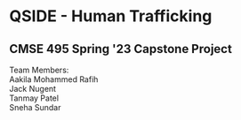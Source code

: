 # QSIDE - Human Trafficking

## CMSE 495 Spring '23 Capstone Project

Team Members:<br>
Aakila Mohammed Rafih<br>
Jack Nugent<br>
Tanmay Patel<br>
Sneha Sundar


